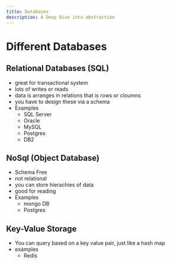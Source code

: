 ```yaml
---
title: Databases
description: A Deep Dive into abstraction
---
```


# Different Databases

## Relational Databases (SQL)
+ great for transactional system
+ lots of writes or reads
+ data is arranges in relations that is rows or cloumns
+ you have to design these via a schema 
+ Examples
    + SQL Server
    + Oracle
    + MySQL
    + Postgres
    + DB2

## NoSql (Object Database)
+ Schema Free
+ not relational
+ you can store hierachies of data
+ good for reading
+ Examples
    + mongo DB
    + Postgres

## Key-Value Storage
+ You can query based on a key value pair, just like a hash map
+ examples
    + Redis